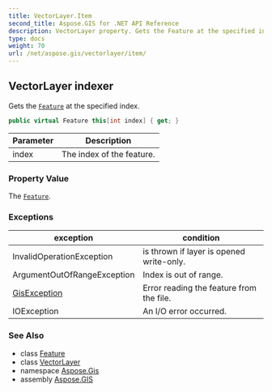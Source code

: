 ```yaml
---
title: VectorLayer.Item
second_title: Aspose.GIS for .NET API Reference
description: VectorLayer property. Gets the Feature at the specified index
type: docs
weight: 70
url: /net/aspose.gis/vectorlayer/item/
---
```

## VectorLayer indexer

Gets the [`Feature`](../../feature/) at the specified index.

```csharp
public virtual Feature this[int index] { get; }
```

| Parameter | Description |
| --- | --- |
| index | The index of the feature. |

### Property Value

The [`Feature`](../../feature/).

### Exceptions

| exception | condition |
| --- | --- |
| InvalidOperationException | is thrown if layer is opened write-only. |
| ArgumentOutOfRangeException | Index is out of range. |
| [GisException](../../gisexception/) | Error reading the feature from the file. |
| IOException | An I/O error occurred. |

### See Also

* class [Feature](../../feature/)
* class [VectorLayer](../)
* namespace [Aspose.Gis](../../vectorlayer/)
* assembly [Aspose.GIS](../../../)


